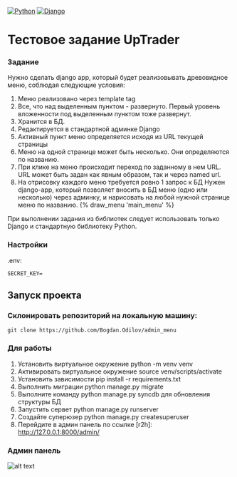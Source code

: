 [![Python](https://img.shields.io/badge/-Python-464646?style=flat-square&logo=Python)](https://www.python.org/)
[![Django](https://img.shields.io/badge/-Django-464646?style=flat-square&logo=Django)](https://www.djangoproject.com/)
# Тестовое задание UpTrader

### Задание

Нужно сделать django app, который будет реализовывать древовидное меню, соблюдая следующие условия:
1. Меню реализовано через template tag
2. Все, что над выделенным пунктом - развернуто. Первый уровень вложенности под выделенным пунктом тоже развернут.
3. Хранится в БД.
4. Редактируется в стандартной админке Django
5. Активный пункт меню определяется исходя из URL текущей страницы
6. Меню на одной странице может быть несколько. Они определяются по названию.
7. При клике на меню происходит переход по заданному в нем URL. URL может быть задан как явным образом, так и через named url.
8. На отрисовку каждого меню требуется ровно 1 запрос к БД
 Нужен django-app, который позволяет вносить в БД меню (одно или несколько) через админку, и нарисовать на любой нужной странице меню по названию.
 {% draw_menu 'main_menu' %}

При выполнении задания из библиотек следует использовать только Django и стандартную библиотеку Python.

### Настройки

.env:
```dotenv
SECRET_KEY= 
```
## Запуск проекта
### Склонировать репозиторий на локальную машину:
```
git clone https://github.com/Bogdan.Odilov/admin_menu
```
### Для работы
1. Установить виртуальное окружение python -m venv venv
2. Активировать виртуальное окружение source venv/scripts/activate
3. Установить зависимости pip install -r requirements.txt
4. Выполнить миграции python manage.py migrate
5. Выполните команду python manage.py syncdb для обновления структуры БД
6. Запустить сервет python manage.py runserver
7. Создайте суперюзер python manage.py createsuperuser
8. Перейдите в админ панель по ссылке [r2h]: http://127.0.0.1:8000/admin/

### Админ панель

![alt text](https://code-live.ru/media/upload/images/2013/07/27/django_mymenu_admin_1.png)

